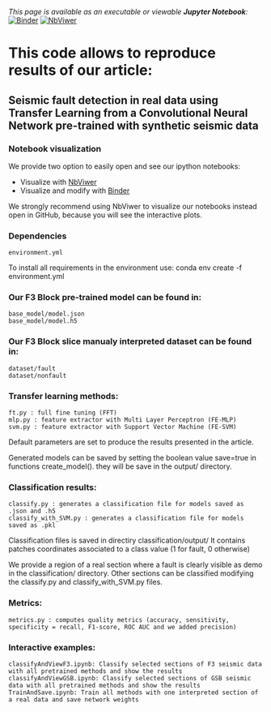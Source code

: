 *This page is available as an executable or viewable **Jupyter Notebook**:*
[![Binder](https://mybinder.org/badge_logo.svg)](https://mybinder.org/v2/gh/augustoicaro/SFD-CNN-TL/master?filepath=classifyAndView.ipynb)
[![NbViwer](https://raw.githubusercontent.com/jupyter/design/master/logos/Badges/nbviewer_badge.svg)](https://nbviewer.jupyter.org/github/augustoicaro/SFD-CNN-TL/blob/master/classifyAndView.ipynb)

# This code allows to reproduce results of our article:
## Seismic fault detection in real data using Transfer Learning from a Convolutional Neural Network pre-trained with synthetic seismic data

### Notebook visualization
We provide two option to easily open and see our ipython notebooks:
- Visualize with [NbViwer](https://nbviewer.jupyter.org/github/augustoicaro/SFD-CNN-TL/blob/master/classifyAndView.ipynb)
- Visualize and modify with [Binder](https://mybinder.org/v2/gh/augustoicaro/SFD-CNN-TL/master?filepath=classifyAndView.ipynb)

We strongly recommend using NbViwer to visualize our notebooks instead open in GitHub, because you will see the interactive plots.

### Dependencies
	environment.yml
	
To install all requirements in the environment use:
	conda env create -f environment.yml

### Our F3 Block pre-trained model can be found in:
 	base_model/model.json
 	base_model/model.h5
 	
### Our F3 Block slice manualy interpreted dataset can be found in:
 	dataset/fault
 	dataset/nonfault
 
### Transfer learning methods:
 	ft.py : full fine tuning (FFT)
 	mlp.py : feature extractor with Multi Layer Perceptron (FE-MLP)
 	svm.py : feature extractor with Support Vector Machine (FE-SVM)
 
Default parameters are set to produce the results presented in the article.
 
Generated models can be saved by setting the boolean value save=true in functions create_model(). they will be save in the output/ directory.
 	
### Classification results:
 	classify.py : generates a classification file for models saved as .json and .h5
 	classify_with_SVM.py : generates a classification file for models saved as .pkl
 	
Classification files is saved in directiry classification/output/
It contains patches coordinates associated to a class value (1 for fault, 0 otherwise)
 	
We provide a region of a real section where a fault is clearly visible as demo in the classification/ directory.
Other sections can be classified modifying the classify.py and classify_with_SVM.py files.
 	
### Metrics:
 	metrics.py : computes quality metrics (accuracy, sensitivity, specificity = recall, F1-score, ROC AUC and we added precision)
    
### Interactive examples:
	classifyAndViewF3.ipynb: Classify selected sections of F3 seismic data with all pretrained methods and show the results
	classifyAndViewGSB.ipynb: Classify selected sections of GSB seismic data with all pretrained methods and show the results
	TrainAndSave.ipynb: Train all methods with one interpreted section of a real data and save network weights
    


